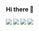 ### Hi there 👋
<img src="https://img.shields.io/badge/Android-3DDC84?style=flat-square&logo=Android&logoColor=black"/>
<img src="https://img.shields.io/badge/Dev.Name-김재엽-red"/>

<img src="https://img.shields.io/badge/Samsung-blue?style=plastic&logo=Samsung&logoColor=white"/> 
<img src="https://img.shields.io/badge/macOS-#000000?style=plastic&logo=macOS&logoColor=#000000"/>






<!--
**kabl151/kabl151** is a ✨ _special_ ✨ repository because its `README.md` (this file) appears on your GitHub profile.

Here are some ideas to get you started:

- 🔭 I’m currently working on ...
- 🌱 I’m currently learning ...
- 👯 I’m looking to collaborate on ...
- 🤔 I’m looking for help with ...
- 💬 Ask me about ...
- 📫 How to reach me: ...
- 😄 Pronouns: ...
- ⚡ Fun fact: ...
-->
